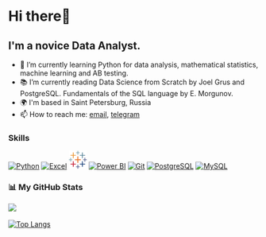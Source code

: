 Hi there👋
=================================

I'm a novice Data Analyst.
--------------------------

- 🌱 I’m currently learning Python for data analysis, mathematical statistics, machine learning and AB testing.
- 📚 I’m currently reading Data Science from Scratch by Joel Grus and PostgreSQL. Fundamentals of the SQL language by E. Morgunov.
- 🌍  I'm based in Saint Petersburg, Russia
- 📫 How to reach me: <a href="mailto:agapitovae87@gmail.com">email</a>, <a href="https://t.me/Raccoon1001">telegram</a>

### Skills

<p align="left">
<a href="https://www.python.org/" target="_blank" rel="noreferrer"><img src="https://raw.githubusercontent.com/danielcranney/readme-generator/main/public/icons/skills/python-colored.svg" width="36" height="36" alt="Python" /></a>
<a href="https://www.microsoft.com/ru-ru/microsoft-365/excel" target="_blank" rel="noreferrer"><img src="https://upload.wikimedia.org/wikipedia/commons/3/34/Microsoft_Office_Excel_%282019%E2%80%93present%29.svg" width="36" height="36"  alt="Excel" /></a>
<a href="https://tableau.pro/" target="_blank" rel="noreferrer"><img src="https://github.com/ElenaAgapitova/ElenaAgapitova/blob/main/tableau-software.svg" height="36" alt="tableau" /></a>
<a href="https://powerbi.microsoft.com/ru-ru/" target="_blank" rel="noreferrer"><img src="https://upload.wikimedia.org/wikipedia/commons/c/cf/New_Power_BI_Logo.svg" height="36" alt="Power BI" /></a>
<a href="https://git-scm.com/" target="_blank" rel="noreferrer"><img src="https://raw.githubusercontent.com/danielcranney/readme-generator/main/public/icons/skills/git-colored.svg" width="36" height="36" alt="Git" /></a>
<a href="https://www.postgresql.org/" target="_blank" rel="noreferrer"><img src="https://raw.githubusercontent.com/danielcranney/readme-generator/main/public/icons/skills/postgresql-colored.svg" width="36" height="36" alt="PostgreSQL" /></a>
<a href="https://www.mysql.com/" target="_blank" rel="noreferrer"><img src="https://raw.githubusercontent.com/danielcranney/readme-generator/main/public/icons/skills/mysql-colored.svg" width="36" height="36" alt="MySQL" /></a>
</p>

### 📊 My GitHub Stats

<a href="http://www.github.com/ElenaAgapitova"><img src="https://github-readme-streak-stats.herokuapp.com/?user=ElenaAgapitova&stroke=1c1917&background=#F5FFFA&ring=0891b2&fire=0891b2&currStreakNum=1c1917&currStreakLabel=0891b2&sideNums=1c1917&sideLabels=1c1917&dates=1c1917&hide_border=true" /></a>

[![Top Langs](https://github-readme-stats.vercel.app/api/top-langs/?username=ElenaAgapitova&layout=compact)](https://github.com/anuraghazra/github-readme-stats)

<!-- [![Elena's GitHub stats](https://github-readme-stats.vercel.app/api?username=ElenaAgapitova)](https://github.com/anuraghazra/github-readme-stats)

![Elena's GitHub stats](https://github-readme-stats.vercel.app/api?username=ElenaAgapitova&show=reviews,discussions_started,discussions_answered,prs_merged,prs_merged_percentage)

![Anurag's GitHub stats](https://github-readme-stats.vercel.app/api?username=ElenaAgapitova&show_icons=true)

![Anurag's GitHub stats](https://github-readme-stats.vercel.app/api?username=ElenaAgapitova&show_icons=true&theme=radical) 

[![Harlok's WakaTime stats](https://github-readme-stats.vercel.app/api/wakatime?username=ElenaAgapitova)](https://github.com/anuraghazra/github-readme-stats) -->

